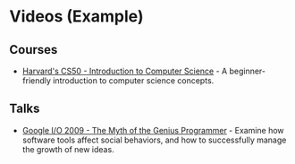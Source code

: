 # Videos (Example)

## Courses
- [Harvard's CS50 - Introduction to Computer Science](https://www.youtube.com/playlist?list=PLhQjrBD2T3828ZVcVzEIhsHVgjANGZveu) - A beginner-friendly introduction to computer science concepts.

## Talks
- [Google I/O 2009 - The Myth of the Genius Programmer](https://youtu.be/0SARbwvhupQ?si=kv_mYuPM_FuN5bih) - Examine how software tools affect social behaviors, and how to successfully manage the growth of new ideas.